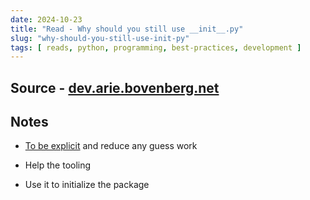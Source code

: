 ```yaml
---
date: 2024-10-23
title: "Read - Why should you still use __init__.py"
slug: "why-should-you-still-use-init-py"
tags: [ reads, python, programming, best-practices, development ]
---
```




## Source - [dev.arie.bovenberg.net][1]

## Notes
* [To be explicit][2] and reduce any guess work
* Help the tooling
* Use it to initialize the package



  [1]: https://dev.arie.bovenberg.net/blog/still-use-init-py/
  [2]: https://stackoverflow.com/questions/1924608/why-is-explicitness-considered-a-good-thing
